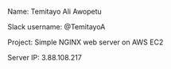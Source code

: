 Name: Temitayo Ali Awopetu

Slack username: @TemitayoA

Project: Simple NGINX web server on AWS EC2

Server IP: 3.88.108.217
